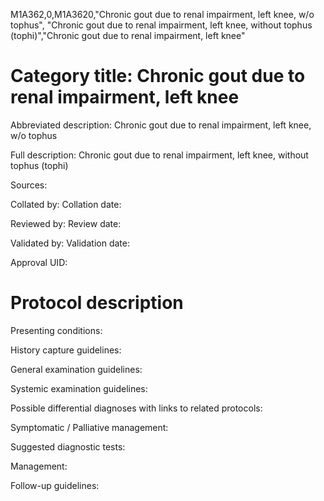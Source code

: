 M1A362,0,M1A3620,"Chronic gout due to renal impairment, left knee, w/o tophus", "Chronic gout due to renal impairment, left knee, without tophus (tophi)","Chronic gout due to renal impairment, left knee"
# Category title: Chronic gout due to renal impairment, left knee

Abbreviated description: Chronic gout due to renal impairment, left knee, w/o tophus

Full description: Chronic gout due to renal impairment, left knee, without tophus (tophi)

Sources:

Collated by:
Collation date:

Reviewed by:
Review date:

Validated by:
Validation date:

Approval UID:

# Protocol description

Presenting conditions:

History capture guidelines:

General examination guidelines:

Systemic examination guidelines:

Possible differential diagnoses with links to related protocols:

Symptomatic / Palliative management:

Suggested diagnostic tests:

Management:

Follow-up guidelines:
